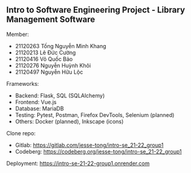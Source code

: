 ## Intro to Software Engineering Project - Library Management Software

Member: 

- 21120263	Tống Nguyễn Minh Khang
- 21120213	Lê Đức Cường
- 21120416	Võ Quốc Bảo
- 21120276	Nguyễn Huỳnh Khôi
- 21120497	Nguyễn Hữu Lộc

Frameworks:

- Backend: Flask, SQL (SQLAlchemy)
- Frontend: Vue.js
- Database: MariaDB
- Testing: Pytest, Postman, Firefox DevTools, Selenium (planned)
- Others: Docker (planned), Inkscape (icons)

Clone repo:
- Gitlab: https://gitlab.com/jesse-tong/intro-se_21-22_group1
- Codeberg: https://codeberg.org/jesse-tong/intro-se_21-22_group1

Deployment: https://intro-se-21-22-group1.onrender.com